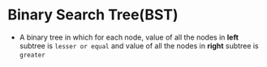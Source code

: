 # Binary Search Tree(BST)

- A binary tree in which for each node, value of all the nodes in **left** subtree is `lesser or equal` and value of all the nodes in **right** subtree is `greater`

